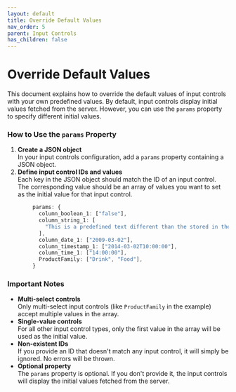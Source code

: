 ```yaml
---
layout: default
title: Override Default Values
nav_order: 5
parent: Input Controls
has_children: false
---
```


# Override Default Values

This document explains how to override the default values of input controls with your own predefined values. By default,
input controls display initial values fetched from the server. However, you can use the `params` property to specify
different initial values.

### How to Use the `params` Property

1. **Create a JSON object**<br>In your input controls configuration, add a `params` property containing a JSON object.
2. **Define input control IDs and values**<br>Each key in the JSON object should match the ID of an input control. The
   corresponding value should be an array of values you want to set as the initial value for that input control.
``` typescript
        params: {
          column_boolean_1: ["false"],
          column_string_1: [
            "This is a predefined text different than the stored in the server",
          ],
          column_date_1: ["2009-03-02"],
          column_timestamp_1: ["2014-03-02T10:00:00"],
          column_time_1: ["14:00:00"],
          ProductFamily: ["Drink", "Food"],
        }
```

### Important Notes

* **Multi-select controls** <br>Only multi-select input controls (like `ProductFamily` in the example) accept multiple values
  in the array.
* **Single-value controls**<br>For all other input control types, only the first value in the array will be used as the
  initial value.
* **Non-existent IDs**<br>If you provide an ID that doesn't match any input control, it will simply be ignored. No errors will
  be thrown.
* **Optional property**<br>The `params` property is optional. If you don't provide it, the input controls will display the
  initial values fetched from the server.
